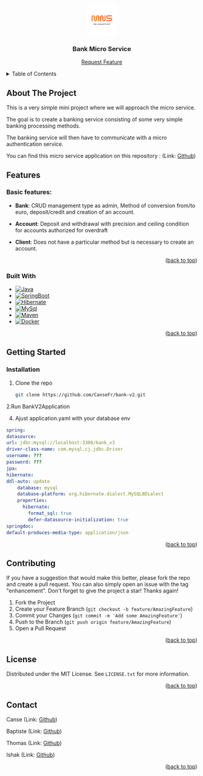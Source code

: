 <br />
<div align="center">
  <a href="https://github.com/CanseFr">
    <img src="assets/mns.png" alt="Logo" width="80" height="80">
  </a>

<h3 align="center">Bank Micro Service</h3>

  <p align="center">
    <a href="https://github.com/CanseFr">Request Feature</a>
  </p>
</div>



<!-- TABLE OF CONTENTS -->
<details>
  <summary>Table of Contents</summary>
  <ol>
    <li>
      <a href="#about-the-project">About The Project</a>
      <ul>
        <li><a href="#Features">Features</a></li>
        <li><a href="#built-with">Built With</a></li>
      </ul>
    </li>
    <li>
      <a href="#getting-started">Getting Started</a>
      <ul>
        <li><a href="#prerequisites">Prerequisites</a></li>
        <li><a href="#installation">Installation</a></li>
      </ul>
    </li>
    <li><a href="#contributing">Contributing</a></li>
    <li><a href="#license">License</a></li>
    <li><a href="#contact">Contact</a></li>
    <li><a href="#acknowledgments">Acknowledgments</a></li>
  </ol>
</details>



<!-- ABOUT THE PROJECT -->
## About The Project

This is a very simple mini project where we will approach the micro service. 

The goal is to create a banking service consisting of some very simple banking processing methods. 

The banking service will then have to communicate with a micro authentication service.

You can find this micro service application on this repository : (Link: [Github](https://github.com/ThomasStibling/micro-service-authentification-js))

<!-- FEATURES -->

## Features

### Basic features:

- **Bank**: CRUD management type as admin, Method of conversion from/to euro, deposit/credit and creation of an account.

- **Account**: Deposit and withdrawal with precision and ceiling condition for accounts authorized for overdraft

- **Client**: Does not have a particular method but is necessary to create an account.

<p align="right">(<a href="#readme-top">back to top</a>)</p>

<!-- BUILT WITH -->
### Built With

* [![Java][Java]][Java-url]
* [![SpringBoot][SpringBoot]][SpringBoot-url]
* [![Hibernate][Hibernate]][Hibernate-url]
* [![MySql][MySql]][MySql-url]
* [![Maven][Maven]][Maven-url]
* [![Docker][Docker]][Docker-url]

<p align="right">(<a href="#readme-top">back to top</a>)</p>


<!-- GETTING STARTED -->
## Getting Started

### Installation

1. Clone the repo
   ```sh
   git clone https://github.com/CanseFr/bank-v2.git
   ```
2.Run BankV2Application


4. Ajust application.yaml with your database env
```yaml
spring:
datasource:
url: jdbc:mysql://localhost:3306/bank_v3
driver-class-name: com.mysql.cj.jdbc.Driver
username: ???
password: ???
jpa:
hibernate:
ddl-auto: update
    database: mysql
    database-platform: org.hibernate.dialect.MySQL8Dialect
    properties:
      hibernate:
        format_sql: true
        defer-datasource-initialization: true
springdoc:
default-produces-media-type: application/json
```

<p align="right">(<a href="#readme-top">back to top</a>)</p>



<!-- CONTRIBUTING -->
## Contributing

If you have a suggestion that would make this better, please fork the repo and create a pull request. You can also simply open an issue with the tag "enhancement".
Don't forget to give the project a star! Thanks again!

1. Fork the Project
2. Create your Feature Branch (`git checkout -b feature/AmazingFeature`)
3. Commit your Changes (`git commit -m 'Add some AmazingFeature'`)
4. Push to the Branch (`git push origin feature/AmazingFeature`)
5. Open a Pull Request

<p align="right">(<a href="#readme-top">back to top</a>)</p>



<!-- LICENSE -->
## License

Distributed under the MIT License. See `LICENSE.txt` for more information.

<p align="right">(<a href="#readme-top">back to top</a>)</p>



<!-- CONTACT -->
## Contact

Canse
(Link: [Github](https://github.com/CanseFr))

Baptiste
(Link: [Github](https://github.com/titoon57))


Thomas
(Link: [Github](https://github.com/ThomasStibling))


Ishak
(Link: [Github](https://github.com/Ishak-rav))


<p align="right">(<a href="#readme-top">back to top</a>)</p>


<!-- MARKDOWN LINKS & IMAGES -->
<!-- https://www.markdownguide.org/basic-syntax/#reference-style-links -->
[Java]: https://img.shields.io/badge/Java-000000?style=for-the-badge&logo=openjdk&logoColor=fc0328
[Java-url]: https://www.java.com/fr/
[SpringBoot]: https://img.shields.io/badge/springboot-000000?style=for-the-badge&logo=springboot&logoColor=03fc20
[SpringBoot-url]: https://spring.io/projects/spring-boot
[Hibernate]: https://img.shields.io/badge/hibernate-000000?style=for-the-badge&logo=hibernate&logoColor=d4b994
[Hibernate-url]: https://hibernate.org/
[MySql]: https://img.shields.io/badge/MySql-000000?style=for-the-badge&logo=MySql&logoColor=de7a16
[MySql-url]: https://www.mysql.com/fr/
[Docker]: https://img.shields.io/badge/Docker-000000?style=for-the-badge&logo=Docker&logoColor=150c91
[Docker-url]: https://www.docker.com/

[Maven]: https://img.shields.io/badge/Maven-000000?style=for-the-badge&logo=apache&logoColor=fcba03
[Maven-url]: https://maven.apache.org/
